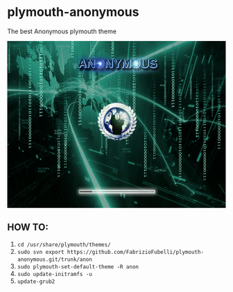 # plymouth-anonymous
The best Anonymous plymouth theme

[![Watch the video](/preview.png)](https://youtu.be/n090S82D32M)

## HOW TO:
  1. `cd /usr/share/plymouth/themes/`
  2. `sudo svn export https://github.com/FabrizioFubelli/plymouth-anonymous.git/trunk/anon`
  3. `sudo plymouth-set-default-theme -R anon`
  4. `sudo update-initramfs -u`
  5. `update-grub2`
